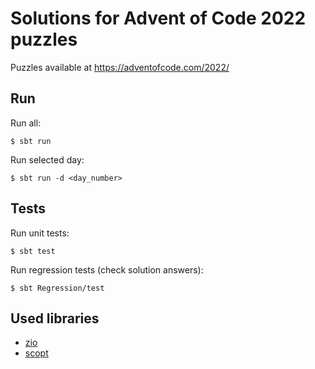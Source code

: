 # Solutions for Advent of Code 2022 puzzles

Puzzles available at https://adventofcode.com/2022/

## Run

Run all:
```
$ sbt run
```

Run selected day:
```
$ sbt run -d <day_number>
```

## Tests

Run unit tests:
```
$ sbt test
```

Run regression tests (check solution answers):
```
$ sbt Regression/test
```

## Used libraries
 * [zio](https://zio.dev/)
 * [scopt](https://github.com/scopt/scopt)
